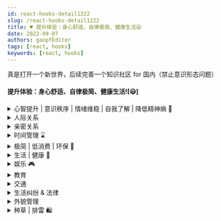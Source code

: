 ```yaml
---
id: react-hooks-detail1222
slug: /react-hooks-detail1222
title: ♥ 提升体验：身心舒适、自律极简、健康生活😃
date: 2022-09-07
authors: gaopfEditer
tags: [react, hooks]
keywords: [react, hooks]
---
```


真是打开一个新世界，后续完善一个知识社区 for 国内（禁止意识形态问题）


#### 提升体验：身心舒适、自律极简、健康生活![😃]


<details>
  <summary>心智提升 | 意识秩序 | 情绪维稳 | 自我了解 | 降低精神熵 💓</summary>
  <div>
    <aside >💡 心理学对个人的意义：<br/>1. 是更了解自己当下痛苦/烦恼/压抑的根源。<br/>2. 是如何在现有的条件和状态下，规划更好的未来。</aside>
    <aside >💡 当你有能力改变自己处境的时候，就不要再去扮演受害者的角色了。</aside>
    <ul>
      <li><strong>心态成长</strong>：<a target="_blank" href="https://www.xiaohongshu.com/discovery/item/61ea6c64000000002103eda4?share_from_user_hidden=true&xhsshare=WeixinSession&appuid=591f1e7e50c4b4587b9dd97d&apptime=1653392884">李健：三十难立</a>：成功晚来一些更好，任何时候都不要卑微、也不要自大</li>
      <li><strong>持续动力</strong>：<a target="_blank" href="http://wufazhuce.com/question/3427">如何让自己一直保持前进的动力？</a> - 「ONE · 一个」问答</li>
      <li><strong>处理失误</strong>：<a target="_blank" href="https://www.xiaohongshu.com/discovery/item/626794f700000000010241a9?share_from_user_hidden=true&xhsshare=WeixinSession&appuid=591f1e7e50c4b4587b9dd97d&apptime=1651425498">大大方方地处理自己的失误和错误</a></li>
      <li><strong>情绪管理</strong>：<a target="_blank" href="https://www.xiaohongshu.com/discovery/item/626d0456000000002103520d?share_from_user_hidden=true&xhsshare=WeixinSession&appuid=591f1e7e50c4b4587b9dd97d&apptime=1651422814">不要在公开场合自我批评</a></li>
      <li><strong>表达方式</strong>：<a target="_blank" href="https://www.xiaohongshu.com/discovery/item/626f0f3a000000000102f3d8?share_from_user_hidden=true&xhsshare=WeixinSession&appuid=591f1e7e50c4b4587b9dd97d&apptime=1652082677">学会低声慢速说话</a></li>
      <li><strong>嘴笨反应慢推荐书单</strong>：<ol>
          <li><strong>《学会提问》</strong>：批判性思维入门经典。新版新增写作与演讲应用、图表辅助理解。</li>
          <li><strong>《沟通的艺术》</strong>：心理学教授力荐，图文并茂，幽默风趣。</li>
          <li><strong>《人性的弱点全集》</strong>：借助弱点找到闪光点，提升人际平和度。</li>
          <li><strong>《掌控谈话》</strong>：职场沟通、家庭关系都能用到的实用技巧。</li>
          <li><strong>《高效演讲》</strong>：不只是演讲，更是建立联系的艺术。</li></ol></li>
      <li><strong>软弱印象成因</strong>：<p>你是怎样给人留下软弱可欺的印象的？</p><ol>
          <li>别人拒绝你轻描淡写，而你拒绝别人时却觉得自己犯了错。</li>
          <li>帮别人比做自己的事还小心谨慎，甚至视为本分。</li>
          <li>害怕冷场，总是主动找话题，微信聊天没秒回也会愧疚。</li>
          <li>不敢表露坏情绪，怕负能量影响他人。</li>
          <li>借钱给别人不敢谈还钱的事。</li>
          <li>网购不满意也不敢退货。</li>
          <li>极度敏感，害怕得罪人，评论前反复斟酌措辞。</li>
          <li>朋友圈发多了怕打扰别人，经常撤回或秒删。</li></ol></li>
      <li><strong>如何改变</strong>：<a target="_blank" href="https://www.xiaohongshu.com/discovery/item/625823f2000000000102483a?share_from_user_hidden=true&xhsshare=WeixinSession&appuid=591f1e7e50c4b4587b9dd97d&apptime=1652633334">性格软的人如何变强</a><ul>
          <li>没事不要傻笑，底气不足的笑会暴露脆弱</li>
          <li>说话语气自然，抬头挺胸走路，展现气场</li>
          <li>拒绝要坚定，理由简短有力，不解释过多</li>
          <li>有主见，别轻易征求意见</li>
          <li>不随便夸奖不了解的人，避免被误认为谄媚</li>
          <li>讲话语速不要太快，贵人语迟</li>
          <li>姿态放高，不讨好，不谦卑</li>
          <li>说话声音洪亮，展示自信</li></ul></li>
      <li><strong>性格软建议</strong>：<a target="_blank" href="https://www.xiaohongshu.com/discovery/item/62768ce8000000002103c88a?share_from_user_hidden=true&xhsshare=WeixinSession&appuid=591f1e7e50c4b4587b9dd97d&apptime=1652637074">给性格软的人的小建议</a></li>
      <li><strong>情绪劳动</strong>：<a target="_blank" href="https://www.xiaohongshu.com/discovery/item/628055c50000000021036064?share_from_user_hidden=true&xhsshare=WeixinSession&appuid=591f1e7e50c4b4587b9dd97d&apptime=1652633554">为什么一天什么事都没做却觉得很累？</a>——因为你在进行大量情绪劳动</li>
      <li><strong>心态稳秘诀</strong>：<a target="_blank" href="https://www.xiaohongshu.com/discovery/item/62749943000000000102e668?share_from_user_hidden=true&xhsshare=WeixinSession&appuid=591f1e7e50c4b4587b9dd97d&apptime=1652634144">永远不要自证</a></li>
      <li><strong>强大三要素</strong>：<a target="_blank" href="https://www.xiaohongshu.com/discovery/item/62738a32000000000102b446?share_from_user_hidden=true&xhsshare=WeixinSession&appuid=591f1e7e50c4b4587b9dd97d&apptime=1652634231">脸皮厚 + 钝感力 + 强心脏</a></li>
      <li><strong>最有魅力的人</strong>：<a target="_blank" href="https://www.xiaohongshu.com/discovery/item/62883cdd0000000001029522?share_from_user_hidden=true&xhsshare=WeixinSession&appuid=591f1e7e50c4b4587b9dd97d&apptime=1653393494">盲目自信的人最有魅力</a></li>
      <li><strong>心安之法</strong>：<a target="_blank" href="https://www.xiaohongshu.com/discovery/item/622c6789000000000102dc17?share_from_user_hidden=true&xhsshare=WeixinSession&appuid=591f1e7e50c4b4587b9dd97d&apptime=1655056141">慎独、真诚、少解释、因果观</a></li>
      <li><strong>知行合一</strong>：<a target="_blank" href="https://www.xiaohongshu.com/discovery/item/62500540000000002103b10e?share_from_user_hidden=true&xhsshare=WeixinSession&appuid=591f1e7e50c4b4587b9dd97d&apptime=1655056407">人在事上磨，才能定得住</a></li>
      <li><strong>罗翔金句</strong>：<a target="_blank" href="https://www.xiaohongshu.com/discovery/item/629e2b2a000000001b0396fd?share_from_user_hidden=true&xhsshare=WeixinSession&appuid=591f1e7e50c4b4587b9dd97d&apptime=1655057498">今天是天赐的礼物，像珍惜礼物那样珍惜今天</a></li>
      <li><strong>罗翔哲学</strong>：<a target="_blank" href="https://www.xiaohongshu.com/discovery/item/625a96a1000000000102da42?share_from_user_hidden=true&xhsshare=WeixinSession&appuid=591f1e7e50c4b4587b9dd97d&apptime=1655181636">我们登上并不是我们所选择的舞台，去演出不是我们选择的剧本</a></li>
      <li><strong>内心力量</strong>：<a target="_blank" href="https://www.xiaohongshu.com/discovery/item/62a0536d0000000021034955?share_from_user_hidden=true&xhsshare=WeixinSession&appuid=591f1e7e50c4b4587b9dd97d&apptime=1655096406">他人的话没有力量，是你给了它权力</a></li>
      <li><strong>评价体系</strong>：<a target="_blank" href="https://www.xiaohongshu.com/discovery/item/62b876680000000021036c00?share_from_user_hidden=true&xhsshare=WeixinSession&appuid=591f1e7e50c4b4587b9dd97d&apptime=1656383209">外部评价多服务于他人的利益，而非你的幸福</a></li>
      <li><strong>成为狠人</strong>：<a target="_blank" href="https://www.xiaohongshu.com/discovery/item/625965c4000000002103c3a9?share_from_user_hidden=true&xhsshare=WeixinSession&appuid=591f1e7e50c4b4587b9dd97d&apptime=1655054589">只需这6招，就能让你成为狠人</a><br/>沉默 → 孤独 → 克制 → 冷血 → 接受 → 断舍离</li>
      <li><strong>自卑缓解</strong>：<a target="_blank" href="http://wufazhuce.com/question/3423">贫穷导致的自卑可以缓解吗？</a></li>
      <li><strong>庄子新解</strong>：<a target="_blank" href="https://www.xiaohongshu.com/discovery/item/629dab03000000002103d0c7?share_from_user_hidden=true&xhsshare=WeixinSession&appuid=591f1e7e50c4b4587b9dd97d&apptime=1654750833">用志向转移当下的情绪干扰</a></li>
      <li><strong>无聊的本质</strong>：<a target="_blank" href="https://36kr.com/p/1732495785344002">是什么让人们看上去很无聊？</a> - 36氪文章</li>
      <li><strong>自卑本质</strong>：<a target="_blank" href="http://wufazhuce.com/question/3362">接受自己的不好，承认问题难度，想办法解决</a></li>
      <li><strong>情绪阈值</strong>：<a target="_blank" href="http://wufazhuce.com/question/3367">如何提高情绪阈值？</a>：避免悲观、放大心胸、持续学习、保持健康</li>
      <li><strong>生活可视化</strong>：<a target="_blank" href="https://sspai.com/post/71268">个人生活的数字化与可视化表达</a> - 少数派</li>
      <li><strong>内心充实</strong>：<a target="_blank" href="http://wufazhuce.com/question/3318">如何提升内心的充实感？</a></li>
      <li><strong>心流体验</strong>：<a target="_blank" href="https://book.douban.com/subject/27186106/">《心流》| 最优体验心理学</a>：改变意识也能提升生活体验</li>
      <li><strong>视频推荐</strong>：<a target="_blank" href="https://www.bilibili.com/video/BV1av4y1f714/?spm_id_from=trigger_reload">不要活在别人的评价体系中</a> - 小唯UP</li>
      <li><strong>社恐自救</strong>：<a target="_blank" href="https://www.bilibili.com/video/BV1J44y147Mg">社恐自救指南</a>：Be yourself is cool enough</li>
      <li><strong>HSP自救</strong>：<a target="_blank" href="https://www.bilibili.com/video/BV1yA411H79G">HSP自救指南</a>：接纳自己、停止共情泛滥、精简社交</li>
      <li><strong>精力充沛</strong>：<a target="_blank" href="https://sspai.com/post/61722">如何追求精力充沛的生活？</a> - 少数派</li>
      <li><strong>写日记意义</strong>：<a target="_blank" href="https://www.douban.com/gallery/topic/296222/">写日记的意义</a>：与自己对话、梳理思绪</li>
      <li><strong>应对压力</strong>：<a target="_blank" href="http://wufazhuce.com/question/3148">成年人如何科学应对压力？</a></li>
      <li><strong>幸福感练习</strong>：<a target="_blank" href="https://www.douban.com/gallery/topic/284123/">每天写下当天发生的3件好事</a>：低成本提升幸福感</li>
    </ul>
  </div>
</details>


<details>
  <summary>人际关系</summary>
  <div>
    <ul>
      <li><strong>沟通方式：学会给别人画饼</strong><br/>在所有"你需要别人跟随你、信任你、帮助你的场景"，请学会给别人画饼：<br/>因为"我拥有某些优质资源"，所以咱们一起努力，就一定能实现某个愿景。<br/>当然，在团队中你也需要承担相应的责任。</li>
      <li><p><strong>沟通画饼参考图集：</strong></p><div><img src="https://s3-us-west-2.amazonaws.com/secure.notion-static.com/fa098107-c885-45ff-a808-a0af087dcb6a/XHS_1659435285351010271016kbfnxkktki0100d1rl0til864.jpg" alt="XHS_1659435285351..." width="200"/><img src="https://s3-us-west-2.amazonaws.com/secure.notion-static.com/fe959acd-0a09-4fac-af4a-18441554f05d/XHS_1659435287472010271016kbfnxkktki0100d1rl1my8n9l.jpg" alt="XHS_1659435287472..." width="200"/><img src="https://s3-us-west-2.amazonaws.com/secure.notion-static.com/213ff083-3e1b-4cb5-965d-d32a4fdc0141/XHS_1659435290210010271016kbfnxkktki0100d1rl2o13w48.jpg" alt="XHS_1659435290210..." width="200"/><img src="https://s3-us-west-2.amazonaws.com/secure.notion-static.com/023f4579-567f-4214-a6d1-8cb8093b481d/XHS_1659435292781010271016kbfnxkktki0100d1rl316rg4e.jpg" alt="XHS_1659435292781..." width="200"/><img src="https://s3-us-west-2.amazonaws.com/secure.notion-static.com/420d7e0d-6a1a-404f-b948-14e54802535c/XHS_1659435295152010271016kbfnxkktki0100d1rl41jmg5y.jpg" alt="XHS_1659435295152..." width="200"/></div></li>
      <li><strong>扩展人脉指南</strong>：<a target="_blank" href="https://www.xiaohongshu.com/discovery/item/616d6b230000000001029179?share_from_user_hidden=true&xhsshare=WeixinSession&appuid=591f1e7e50c4b4587b9dd97d&apptime=1656423722">如何向上社交？</a><br/>1. 克服恐惧，主动出击，放下自尊；<br/>2. 提升自身价值，成为别人愿意接近的人；<br/>3. 拓展圈子：参与职场活动、线下讲座等；<br/>4. 长期维护关系，建立信任与互惠。</li>
      <li><strong>沟通技巧合集</strong>：<a target="_blank" href="https://www.xiaohongshu.com/discovery/item/62c27aac000000000a00022f?share_from_user_hidden=true&xhsshare=CopyLink&appuid=591f1e7e50c4b4587b9dd97d&apptime=1656920855">9种实用沟通公式</a></li>
      <li><strong>冲突应对策略</strong>：<a target="_blank" href="https://www.xiaohongshu.com/discovery/item/6276515400000000210387ed?share_from_user_hidden=true&xhsshare=WeixinSession&appuid=591f1e7e50c4b4587b9dd97d&apptime=1651935340">面临不友好的拉扯和争执时，如何应对？</a><br/>学会"抛回问题"：引导对方思考，避免陷入情绪对抗。</li>
      <li><strong>亲子关系</strong>：<a target="_blank" href="http://wufazhuce.com/question/3401">和父母最好的相处模式是什么样的？</a> - 「ONE·一个」问答专题</li>
    </ul>
  </div>
</details>

<details>
  <summary>亲密关系</summary>
  <div>
    <ul>
      <li><strong>积极沟通技巧</strong>：<a target="_blank" href="https://www.xiaohongshu.com/discovery/item/62751a8f000000002103a9c2?share_from_user_hidden=true&xhsshare=WeixinSession&appuid=591f1e7e50c4b4587b9dd97d&apptime=1652194624">亲密关系中如何积极沟通</a><p>视频重点摘录：</p><ul>
          <li><strong>#00:45</strong>：把"嗯嗯啊啊"从字典里删掉</li>
          <li><strong>#01:22</strong>：不要偷走另一半的分享欲</li>
          <li><strong>#01:47</strong>：一脚踹开泼冷水的另一半</li>
          <li><strong>#03:02</strong>：积极沟通方式1 —— 摘樱桃法</li>
          <li><strong>#03:35</strong>：积极沟通方式2 —— 5W1H法</li>
          <li><strong>#04:36</strong>：积极沟通方式3 —— 三明治沟通法</li></ul></li>
      <li><strong>婚姻观念图解</strong>：<p>关于婚姻中的财产与观念差异参考图：</p><div ><img src="https://s3-us-west-2.amazonaws.com/secure.notion-static.com/dd69cd66-b277-4ec0-bc41-2c85c49c545d/Untitled.jpeg" alt="Untitled.jpeg" width="200"/><img src="https://s3-us-west-2.amazonaws.com/secure.notion-static.com/e22cfc5a-c123-4787-89d3-f57fc916437f/Untitled.jpeg" alt="Untitled.jpeg" width="200"/></div></li>
      <li><strong>婚姻真实面貌</strong>：<a target="_blank" href="https://www.bilibili.com/video/BV1734y1E7QS?p=1&share_medium=android&share_plat=android&share_session_id=28664de8-03ff-40fe-8cc3-1cb2f27debe0&share_source=WEIXIN&share_tag=s_i&timestamp=1653627482&unique_k=8IBJ6k6&vd_source=0a48ad1de05efa1e6833281b8f062951">钱？家务？性生活？结婚三年我们对婚姻有了新的理解</a></li>
      <li><strong>恋爱两周年回顾</strong>：<a target="_blank" href="https://www.bilibili.com/video/BV12S4y1B7qk?p=1&share_medium=android&share_plat=android&share_session_id=d48c850f-7b96-4902-a039-ed430903a6ec&share_source=WEIXIN&share_tag=s_i&timestamp=1653453593&unique_k=iRcW0G3&vd_source=0a48ad1de05efa1e6833281b8f062951">我们为什么更爱对方了？</a></li>
      <li><strong>婚前准备文档</strong>：<br/><a target="_blank" href="https://s3-us-west-2.amazonaws.com/secure.notion-static.com/78e6681a-c893-4f40-946f-f5f1601930e5/婚前君子协议(1).docx">下载《婚前君子协议》</a> - 明确责任、界限与共识</li>
      <li><strong>谈心小工具</strong>：<a target="_blank" href="https://www.xiaohongshu.com/discovery/item/62a1afd4000000002103dbda?share_from_user_hidden=true&xhsshare=WeixinSession&appuid=591f1e7e50c4b4587b9dd97d&apptime=1655096457">男朋友要跟我谈心，我做了个思维导图</a></li>
    </ul>
  </div>
</details>

<details>
  <summary>时间管理 ⌛</summary>
  <div>
    <ul>
      <li><strong>制定行动计划与结果清单</strong>：<a target="_blank" href="https://b23.tv/c8FE75D">做  Todo List 的同时也要做 Result List</a>：明确具体行动和目标结果，避免迷失在琐碎细节中。</li>
      <li><strong>制定有价值的目标</strong>：<a target="_blank" href="https://www.lxchuan12.cn/goal">SMART原则  & PDCA戴明环</a></li>
      <li><strong>高效利用下班后时间</strong>：<a target="_blank" href="https://sspai.com/post/72494">少数派推荐文章</a><br/><strong>可用时间  = 24小时 - 工作时间 - 通勤时间 - 休息时间 - 必要事项时间</strong><br/>建议：换到更合理的工作时长（如965）；搬得离公司更近；减少社交网络干扰；提升睡眠效率以压缩时间。</li>
      <li><strong>差距由第3个8小时创造</strong>：<a target="_blank" href="https://www.notion.so/a6c9b930750a42cd83cca6244675b21c?pvs=21">Notion 链接查看详细分析</a></li>
      <li><strong>2022年Flag大赏</strong>：<a target="_blank" href="https://www.v2ex.com/t/825614">大家2022年的第一个挑战是什么？- V2EX讨论帖</a></li>
    </ul>
  </div>
</details>

<details>
  <summary>极简 | 低消费 | 环保 🛒</summary>
  <div>
    <ul>
      <li><strong>环保新发现</strong>：<a target="_blank" href="https://www.solidot.org/story?sid=71795">科学家发现超级蠕虫能消化泡沫塑料</a></li>
      <li><strong>消费降级实践</strong>：<a target="_blank" href="https://www.xiaohongshu.com/discovery/item/626a704600000000010283e3?share_from_user_hidden=true&xhsshare=WeixinSession&appuid=591f1e7e50c4b4587b9dd97d&apptime=1651210772">消费降级的具体做法</a></li>
      <li><strong>不花钱娱乐方式</strong>：<a target="_blank" href="https://www.xiaohongshu.com/discovery/item/6284d431000000000102a0b1?share_from_user_hidden=true&xhsshare=WeixinSession&appuid=591f1e7e50c4b4587b9dd97d&apptime=1652948621">不怎么花钱的15个娱乐方式</a><br/><img src="https://s3-us-west-2.amazonaws.com/secure.notion-static.com/52da8326-ced1-4f62-b219-f726ae8ff77f/Untitled.png" alt="极简生活示意图" width="200"/></li>
      <li><strong>警惕放纵式消费</strong>：<a target="_blank" href="https://www.xiaohongshu.com/discovery/item/6279c007000000000102e611?share_from_user_hidden=true&xhsshare=WeixinSession&appuid=591f1e7e50c4b4587b9dd97d&apptime=1653554158">我们支付的不是金钱，而是挣这份钱所花费的时间</a></li>
      <li><strong>远离消费主义陷阱</strong>：<a target="_blank" href="https://project-gutenberg.github.io/Pincong/post/34d048b5afcb7d1933c046cae9e282d2/">年轻人如何做到？</a><br/>资本最擅长三件事：凭空制造需求、用消费品划分社会层级、设法加快你的消耗速度。</li>
      <li><strong>理性消费提醒</strong>：自问一句——"这种东西你买了你不觉得亏吗？"</li>
      <li><strong>极简主义实践</strong>：<a target="_blank" href="https://www.xiaohongshu.com/discovery/item/61a63e550000000021037424">在极简中寻找平衡</a></li>
      <li><strong>生活方式膨胀</strong>：<a target="_blank" href="https://36kr.com/p/1274635788797701">低消费主义的核心是承认并管理自己的生活方式膨胀</a></li>
      <li><strong>豆瓣低消费研究所</strong>：<a target="_blank" href="https://www.douban.com/group/653358/">小组链接</a>｜创建人小松悠说："买东西不是为了快乐，我所认为的消费就是正常的因需购买。"</li>
    </ul>
  </div>
</details>

<details>
  <summary>生活 | 健康 🏃</summary>
  <div>
    <ul>
      <li><strong>买房话术参考</strong>：<a target="_blank" href="https://www.xiaohongshu.com/discovery/item/6268e2fa0000000001029594?share_from_user_hidden=true&xhsshare=WeixinSession&appuid=591f1e7e50c4b4587b9dd97d&apptime=1651686688">买房话术分享</a></li>
      <li><strong>提前还贷技巧</strong>：<a target="_blank" href="https://www.kjson.com/money/tqloans/">提前还贷计算器</a>：输入金额查看节省利息，用节省金额除以还款金额，得数越大越划算。</li>
      <li><strong>租房 App 鄙视链</strong>：<a target="_blank" href="https://www.xiaohongshu.com/discovery/item/627791e80000000021038ca2?share_from_user_hidden=true&xhsshare=WeixinSession&appuid=591f1e7e50c4b4587b9dd97d&apptime=1652718681">个人租房 App 使用体验对比</a></li>
      <li><strong>父母体检建议</strong>：<a target="_blank" href="https://www.xiaohongshu.com/discovery/item/62cd5418000000000b029f99?share_from_user_hidden=true&type=normal&xhsshare=CopyLink&appuid=591f1e7e50c4b4587b9dd97d&apptime=1659458585">50+以上父母体检清单</a></li>
      <li><strong>环保新闻</strong>：<a target="_blank" href="https://www.solidot.org/story?sid=71785">南极降雪中发现塑料微粒</a></li>
      <li><strong>冷水澡实验</strong>：<a target="_blank" href="https://share.api.weibo.cn/share/306272705.html?weibo_id=4769437012725960&source=weibolite&wx=1">连续洗30天冷水澡，身体变化记录</a></li>
      <li><strong>学游泳指南</strong>：<a target="_blank" href="https://www.xiaohongshu.com/discovery/item/6276538e000000000102f53c?share_from_user_hidden=true&xhsshare=WeixinSession&appuid=591f1e7e50c4b4587b9dd97d&apptime=1652860893">在小红书学游泳</a></li>
      <li><strong>抗衰老指南</strong>：<a target="_blank" href="https://www.xiaohongshu.com/discovery/item/62a94edd0000000001027c07?share_from_user_hidden=true&xhsshare=WeixinSession&appuid=591f1e7e50c4b4587b9dd97d&apptime=1655268970">抗衰老生活指南</a></li>
      <li><strong>近视高发原因</strong>：<a target="_blank" href="https://www.solidot.org/story?sid=71798">为何亚洲地区近视率如此之高？</a></li>
      <li><strong>乳腺癌诊断工具</strong>：<a target="_blank" href="http://mammo.neuralrad.com:5300/">免费在线乳腺癌诊断网站</a> - coolwulf 提供</li>
      <li><strong>营养下降警告</strong>：<a target="_blank" href="https://www.solidot.org/story?sid=71416">蔬菜水果的营养量正在下降</a></li>
      <li><strong>膳食健康指南</strong>：<a target="_blank" href="https://sspai.com/post/72984">ICU 医生推荐《中国居民膳食指南（2022）》解读</a> - 少数派专栏</li>
      <li><strong>炸物原理</strong>：为什么炸食物要炸两遍？第一遍低温炸熟炸透，第二遍高温脱水变酥脆</li>
      <li><strong>家务分工模式</strong>：<a target="_blank" href="https://sspai.com/post/73229">量化家务分工的方法与实践</a></li>
      <li><strong>人体中的微塑料</strong>：<a target="_blank" href="https://www.theguardian.com/environment/2022/apr/06/microplastics-found-deep-in-lungs-of-living-people-for-first-time">科学家首次在活人肺部血液中发现塑料微粒</a>。常见类型包括聚丙烯和 PET，可能滞留体内。</li>
      <li><strong>食谱推荐工具</strong>：<a target="_blank" href="https://cook.yunyoujun.cn/">选择食材 ⇒ 推荐食谱的小工具</a></li>
      <li><strong>抗疫反思</strong>：<a target="_blank" href="https://www.thepaper.cn/newsDetail_forward_17554262">"躺平"抗疫维护的是既得利益者财产，牺牲的是大众健康</a></li>
      <li><strong>新冠幸存者纪录片</strong>：<a target="_blank" href="https://www.bilibili.com/video/BV1AF411t7yj?p=1&share_medium=android&share_plat=android&share_session_id=5cc00f31-2c85-4100-aab3-8bdd96911ee9&share_source=WEIXIN&share_tag=s_i&timestamp=1649611453&unique_k=L7AoEO3">首批新冠感染幸存者讲述</a>：每一天看似平淡的生活，其实都是最大的幸福。</li>
      <li><strong>步行延寿研究</strong>：<a target="_blank" href="https://www.thelancet.com/journals/lanpub/article/PIIS2468-2667(21)00302-9/fulltext#seccestitle140">据《柳叶刀》称，步行对几乎所有细胞都有好处</a>。最佳步数：7000步（老人）~9000步（年轻人）。</li>
      <li><strong>在线问诊分析</strong>：<a target="_blank" href="https://sspai.com/prime/story/vol016-online-consultation-01">当下的在线问诊平台是资本的大饼</a></li>
      <li><strong>程序员延寿指南</strong>：<a target="_blank" href="https://github.com/geekan/HowToLiveLonger">GitHub  开源项目：降低全因死亡率约 66.67%</a></li>
      <li><strong>程序员做饭指南</strong>：<a target="_blank" href="https://cook.aiurs.co/">程序员在家做饭指南</a></li>
      <li><strong>咖啡因与胆固醇</strong>：<a target="_blank" href="https://www.solidot.org/story?sid=70734">适当摄入咖啡因可降低"坏"胆固醇</a></li>
      <li><strong>家庭常备药箱</strong>：<a target="_blank" href="https://sspai.com/post/66590">少数派推荐：从这 8 种非处方药开始构建</a></li>
      <li><strong>自查手段汇总</strong>：<a target="_blank" href="https://sspai.com/post/67800">你该掌握的自查手段</a></li>
      <li><strong>好胆固醇提升法</strong>：<a target="_blank" href="https://www.notion.so/ccbc06691c794cb9aa9e6e65efa1f06f?pvs=21">提升 HDL，降低 LDL</a></li>
      <li><strong>选房入门知识</strong>：<a target="_blank" href="https://sspai.com/post/67379">筛选房源的第一步，读懂户型图</a></li>
      <li><strong>装修验收经验</strong>：<a target="_blank" href="https://sspai.com/post/64420">三万字装修经验「验收篇」</a></li>
      <li><strong>服装选购指南</strong>：<a target="_blank" href="https://sspai.com/post/63925">我们需要学习的挑选与购买策略</a></li>
      <li><strong>闲鱼购物攻略</strong>：<a target="_blank" href="https://www.notion.so/b0da52ba0afe4946907efd7dbcd91ed6?pvs=21">闲鱼交易避坑指南</a></li>
      <li><strong>网购维权案例</strong>：<a target="_blank" href="https://sspai.com/post/67209">一次网购维权经历：如何成功追回损失</a></li>
      <li><strong>跑步年度总结</strong>：<a target="_blank" href="https://conge.github.io/2021/12/31/review-2021-running-review/">2021跑步总结｜一位365天全勤跑者的经验分享</a></li>
      <li><strong>12315维权实战</strong>：<a target="_blank" href="https://www.xiaohongshu.com/discovery/item/61ea4bea0000000001024ca4?share_from_user_hidden=true&xhsshare=WeixinSession&appuid=591f1e7e50c4b4587b9dd97d&apptime=1644049109">一次12315维权经历</a></li>
      <li><strong>家居细节优化</strong>：<a target="_blank" href="https://www.xiaohongshu.com/discovery/item/61d668bc000000000102aefb?share_from_user_hidden=true&xhsshare=WeixinSession&appuid=591f1e7e50c4b4587b9dd97d&apptime=1643895101">强弱电箱遮丑案例</a></li>
    </ul>
  </div>
</details>

<details>
  <summary>娱乐 🎮</summary>
  <div>
    <ul>
      <li><strong>户外新宠</strong>：<a target="_blank" href="https://36kr.com/p/1774788141299968">憋疯的年轻人，都去河里玩桨板了</a></li>
      <li><strong>韩剧推荐</strong>：<a target="_blank" href="https://www.xiaohongshu.com/discovery/item/628269470000000001026403?share_from_user_hidden=true&xhsshare=WeixinSession&appuid=591f1e7e50c4b4587b9dd97d&apptime=1652845748">《我的解放日志》</a>：细腻、真实、生活化</li>
      <li><strong>搞笑纪录片推荐</strong>：<a target="_blank" href="https://www.xiaohongshu.com/discovery/item/62805b0800000000010276cd?share_from_user_hidden=true&xhsshare=WeixinSession&appuid=591f1e7e50c4b4587b9dd97d&apptime=1652847004">《克拉克森的农场》</a>：冤种富翁回乡种田的二三事，没人向往的生活</li>
      <li><strong>飞盘游戏指南</strong>：<a target="_blank" href="https://sspai.com/post/73505">城市青年的新宠运动</a></li>
      <li><strong>中文版 Wordle 游戏</strong>：<ul>
          <li><a target="_blank" href="https://handle.antfu.me/">汉兜</a>：猜四字词语，类似成语接龙</li>
          <li><a target="_blank" href="https://cy.surprising.studio/">词影</a>：结合拼音与音调判断，更直观</li></ul></li>
      <li><strong>解压网站推荐</strong>：<ul>
          <li><a target="_blank" href="https://patatap.com/">Patatap</a>：敲击键盘触发声音和视觉动效</li>
          <li><a target="_blank" href="https://aidn.jp/mikutap/">MikuTAP</a>：初音未来版本 Patatap</li></ul></li>
      <li><strong>炫光生成器</strong>：<a target="_blank" href="http://weavesilk.com/">镜像式炫光绘画工具</a></li>
      <li><strong>在线乐器模拟器</strong>：<a target="_blank" href="https://learningmusic.ableton.com/">Ableton 推出的音乐学习小工具</a></li>
      <li><strong>多人在线 io 游戏站</strong>：<a target="_blank" href="https://iogames.space/">io games 精选集合</a></li>
      <li><strong>电影资源站</strong>：<a target="_blank" href="http://www.cupfox.com/">茶杯狐 Cupfox</a> - 资源丰富、界面清爽</li>
      <li><strong>复古游戏回忆杀</strong>：<a target="_blank" href="http://www.yikm.net">小霸王其乐无穷</a> - 街机、红白机经典游戏在线玩</li>
      <li><strong>无厘头消遣</strong>：<a target="_blank" href="https://theuselessweb.com/">随机带你去一个没用的网站</a> - 每次都有惊喜</li>
      <li><strong>奇趣收藏夹</strong>：<a target="_blank" href="https://fuun.fun/">FUNN.FUN</a> - 各类有趣网页合集</li>
      <li><strong>全球电台地图</strong>：<a target="_blank" href="http://radio.garden/">世界电台 Radio Garden</a> - 在地图上探索世界各地广播</li>
      <li><strong>从零造电脑的游戏</strong>：<a target="_blank" href="https://nandgame.com/#">NandGame</a> - 一步步从逻辑门电路制造出一台电脑</li>
    </ul>
    <p><strong>NandGame 游戏示意图：</strong></p><img src="https://s3-us-west-2.amazonaws.com/secure.notion-static.com/1fdf2374-5512-4d10-bda2-3a50c711d66d/Untitled.png" alt="NandGame 示例图" width="300"/>
  </div>
</details>

<details>
  <summary>教育</summary>
  <div>
    <ul>
      <li><strong>高校国际排名</strong>：<a target="_blank" href="https://www.thepaper.cn/newsDetail_forward_18494946">最新QS世界大学排名：北大第12、清华第14，均创历史新高</a>  - 澎湃新闻</li>
      <li><strong>新课标实践</strong>：<a target="_blank" href="https://www.sohu.com/a/544164865_162758">教育部要求9月起中小学生要学煮饭</a></li>
      <li><strong>教育内卷现状</strong>：<a target="_blank" href="https://mp.weixin.qq.com/s/kBWQ9DU_R2fvawzgkAXQug">为了鸡娃，上海的家长到底有多拼</a></li>
    </ul>
  </div>
</details>

<details>
  <summary>交通</summary>
  <div>
    <ul>
      <li><strong>油价与出行选择</strong>：油价上涨是否意味着该换新能源车？<br/>需注意：新能源车电池原材料也在上涨，且电池耐用度仍存在一定瓶颈。</li>
      <li><strong>小米车辆控制新专利</strong>：<a target="_blank" href="https://36kr.com/newsflashes/1784610767752579">可准确识别路口的车辆控制技术</a>  - 36氪报道</li>
    </ul>
  </div>
</details>

<details>
  <summary>生活纠纷 & 法律</summary>
  <div>
    <ul>
      <li><strong>腾讯云误封事件</strong>：<a target="_blank" href="https://www.v2ex.com/t/859088">腾讯云误封挖矿称监管部门通报，无任何证据，求  V 友支招</a></li>
      <li><strong>法律提醒</strong>：<a target="_blank" href="https://www.xiaohongshu.com/discovery/item/623d1ff3000000000102a2c8?share_from_user_hidden=true&xhsshare=WeixinSession&appuid=591f1e7e50c4b4587b9dd97d&apptime=1655053002">成年人不要轻易签字！！！</a> 签字前务必看清内容与后果</li>
      <li><strong>小额维权指南</strong>：<a target="_blank" href="https://www.xiaohongshu.com/discovery/item/62a3ef18000000001d01a1bf?share_from_user_hidden=true&xhsshare=WeixinSession&appuid=591f1e7e50c4b4587b9dd97d&apptime=1655088961">数额较小立案不必花钱请律师</a>：可自行准备材料走法律流程</li>
      <li><strong>拒绝刷脸进小区</strong>：<a target="_blank" href="https://project-gutenberg.github.io/Pincong/post/202b8f14ccc22b592c91a23f8f9b23a9/">我为什么一定要磕赢这场官司？</a>｜一位居民对人脸识别进小区的抗争实录</li>
      <li><strong>被打后正确就医流程</strong>：<a target="_blank" href="https://www.xiaohongshu.com/discovery/item/62a6d01a000000001d01161d?share_from_user_hidden=true&xhsshare=WeixinSession&appuid=591f1e7e50c4b4587b9dd97d&apptime=1655175620">被打了如何正确就医</a>：包括伤情记录、报警与医疗证据留存</li>
    </ul>
  </div>
</details>

<details>
  <summary>外貌管理</summary>
  <div>
    <ul>
      <li><strong>与生俱来的配饰</strong>：<a target="_blank" href="https://www.xiaohongshu.com/discovery/item/62824d6c0000000001025a48?share_from_user_hidden=true&xhsshare=WeixinSession&appuid=591f1e7e50c4b4587b9dd97d&apptime=1653400240">打造精致感的5个重点</a><br/>1. 皮肤：适度露肤（脖子、手腕、脚腕）展现健康美<br/>2. 口红：提升气色与自信的关键<br/>3. 头发：整洁有型是基础，也是气质加分项<br/>4. 指甲：干净修剪或简单美甲，细节决定印象<br/>5. 微笑：最具吸引力的"无形配饰"</li>
      <li><strong>接纳自己的状态</strong>：<a target="_blank" href="https://www.xiaohongshu.com/discovery/item/6272939f000000000102c293?share_from_user_hidden=true&xhsshare=WeixinSession&appuid=591f1e7e50c4b4587b9dd97d&apptime=1653392909">在当下的位置上踏踏实实地向下扎根</a><br/>年龄不是敌人，故事写在脸上，学会与皱纹和解，找到属于自己的从容美感。</li>
    </ul>
  </div>
</details>

<details>
  <summary>种草 | 排雷 🛍️</summary>
  <div>
    <ul>
      <li><strong>编程鼠标推荐</strong>：<a target="_blank" href="https://www.v2ex.com/t/790806">编程工作适合用什么鼠标？-  V2EX 讨论帖</a></li>
      <li><strong>腾讯云链接失效提醒</strong>：您访问的网址 <code>https://mc.tencent.com/bwnTAoH2</code>  已过期或无效，请确认是否为最新链接。</li>
      <li><strong>Ipad图形创作APP</strong>：推荐搭配使用 <a target="_blank" href="https://apps.apple.com/app/id1454320973">Lazyshare</a>  与 <a target="_blank" href="https://procreate.art/">Procreate</a>，适合插画、设计等创意工作者。</li>
      <li><strong>宽带推荐 · 联通</strong>：500M 宽带包年约 700 元，来自咸鱼二手渠道，适合预算有限但对网速有要求的用户。</li>
      <li><strong>宽带推荐 · 移动</strong>：中国移动 300Mbps 家庭宽带套餐，首年资费 39 元 / 月，次年 30 元 / 月，含 5GB 4G 流量，两年合约期。</li>
      <li><strong>年度消费回顾</strong>：<a target="_blank" href="https://www.v2ex.com/t/825639">2021  年你买得最值和最不值的东西是？</a> - V2EX 用户分享讨论帖</li>
    </ul>
  </div>
</details>

